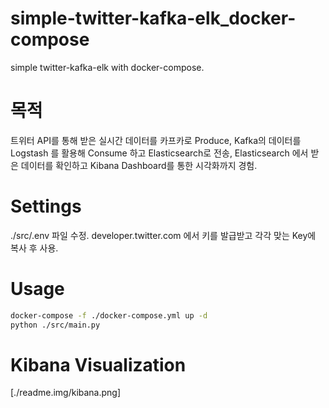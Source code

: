 # simple-twitter-kafka-elk_docker-compose
simple twitter-kafka-elk with docker-compose.

# 목적
트위터 API를 통해 받은 실시간 데이터를 카프카로 Produce,
Kafka의 데이터를 Logstash 를 활용해 Consume 하고 Elasticsearch로 전송,
Elasticsearch 에서 받은 데이터를 확인하고 Kibana Dashboard를 통한 시각화까지 경험.

# Settings
./src/.env 파일 수정.
developer.twitter.com 에서 키를 발급받고 각각 맞는 Key에 복사 후 사용.

# Usage
```bash
docker-compose -f ./docker-compose.yml up -d
python ./src/main.py
```

# Kibana Visualization
[./readme.img/kibana.png]